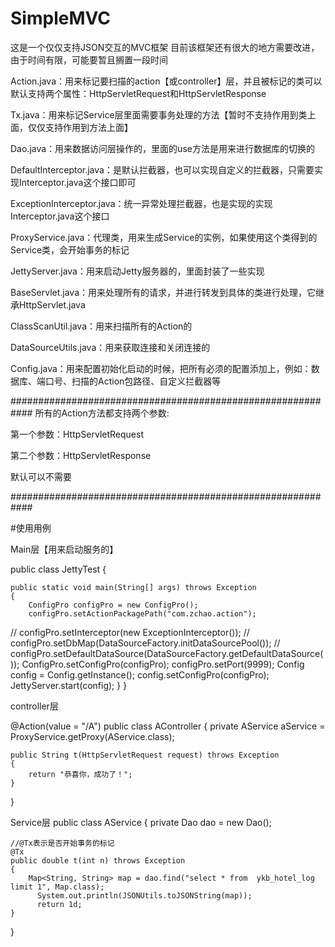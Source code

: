 # SimpleMVC
这是一个仅仅支持JSON交互的MVC框架
目前该框架还有很大的地方需要改进，由于时间有限，可能要暂且搁置一段时间

Action.java：用来标记要扫描的action【或controller】层，并且被标记的类可以默认支持两个属性：HttpServletRequest和HttpServletResponse

Tx.java：用来标记Service层里面需要事务处理的方法【暂时不支持作用到类上面，仅仅支持作用到方法上面】

Dao.java：用来数据访问层操作的，里面的use方法是用来进行数据库的切换的

DefaultInterceptor.java：是默认拦截器，也可以实现自定义的拦截器，只需要实现Interceptor.java这个接口即可

ExceptionInterceptor.java：统一异常处理拦截器，也是实现的实现Interceptor.java这个接口

ProxyService.java：代理类，用来生成Service的实例，如果使用这个类得到的Service类，会开始事务的标记

JettyServer.java：用来启动Jetty服务器的，里面封装了一些实现

BaseServlet.java：用来处理所有的请求，并进行转发到具体的类进行处理，它继承HttpServlet.java

ClassScanUtil.java：用来扫描所有的Action的

DataSourceUtils.java：用来获取连接和关闭连接的

Config.java：用来配置初始化启动的时候，把所有必须的配置添加上，例如：数据库、端口号、扫描的Action包路径、自定义拦截器等


############################################################
所有的Action方法都支持两个参数:

第一个参数：HttpServletRequest

第二个参数：HttpServletResponse

默认可以不需要

############################################################


#使用用例

Main层【用来启动服务的】

public class JettyTest
{
	
	public static void main(String[] args) throws Exception
	{
		ConfigPro configPro = new ConfigPro();
		configPro.setActionPackagePath("com.zchao.action");
//		configPro.setInterceptor(new ExceptionInterceptor());
//		configPro.setDbMap(DataSourceFactory.initDataSourcePool());
//		configPro.setDefaultDataSource(DataSourceFactory.getDefaultDataSource());
		ConfigPro.setConfigPro(configPro);
		configPro.setPort(9999);
		Config config = Config.getInstance();
		config.setConfigPro(configPro);
		JettyServer.start(config);
	}
}

controller层

@Action(value = "/A")
public class AController
{
  private AService aService = ProxyService.getProxy(AService.class);
  
	public String t(HttpServletRequest request) throws Exception
	{
		return "恭喜你，成功了！";
	}
}

Service层
public class AService
{
	private Dao dao = new Dao();
  
	//@Tx表示是否开始事务的标记
	@Tx
	public double t(int n) throws Exception
	{
  		Map<String, String> map = dao.find("select * from  ykb_hotel_log limit 1", Map.class);		
		  System.out.println(JSONUtils.toJSONString(map));
		  return 1d;
	}
}

